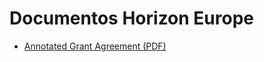 # Documentos Horizon Europe

- [Annotated Grant Agreement (PDF)](docs/Annotated_Grant_Agreement.pdf)
